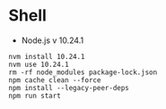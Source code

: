 # Shell

- Node.js v 10.24.1

```
nvm install 10.24.1
nvm use 10.24.1
rm -rf node_modules package-lock.json
npm cache clean --force
npm install --legacy-peer-deps
npm run start
```
